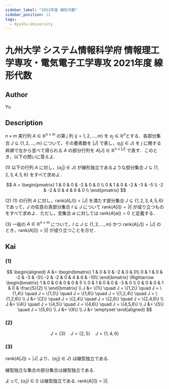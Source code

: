```yaml
---
sidebar_label: "2021年度 線形代数"
sidebar_position: 11
tags:
  - Kyushu-University
---
```

# 九州大学 システム情報科学府 情報理工学専攻・電気電子工学専攻 2021年度 線形代数


## **Author**
Yu

## **Description**
$n \times m$ 実行列 $A \in \mathbb{R}^{n \times m}$ の第 $j$ 列 $(j = 1, 2, \dots , m)$ を $a_j \in \mathbb{R}^n$とする．各部分集合 $J \subseteq \{1, 2, \dots , m\}$ について，その要素数を $|J|$ で表し，$a_j (j \in J)$ を $j$ に関する昇順で左から並べて得られる $A$ の部分行列を $A[J] \in \mathbb{R}^{n \times |J|}$ で表す．このとき，以下の問いに答えよ．

(1) 以下の行列 $A$ に対し，$\{a_j|j \in J\}$ が線形独立であるような部分集合 $J \subseteq \{1, 2, 3, 4, 5, 6\}$ をすべて求めよ．

$$
A = 
\begin{pmatrix}
1 & 0 & 0 & -2 & 0 & 0 \\
0 & 1 & 0 & -2 & -3 & -5 \\
-2 & -2 & 0 & 4 & 6 & 0 \\
\end{pmatrix}
$$

(2) (1) の行列 $A$ に対し，$\text{rank}(A[J]) < |J|$ を満たす部分集合 $J \subseteq \{1, 2, 3, 4, 5, 6\}$ であって，$J$ の任意の真部分集合 $I \subsetneq J$ について $\text{rank}(A[I]) = |I|$ が成り立つものをすべて求めよ．ただし，空集合 $\emptyset$ に対しては $\text{rank}(A[\emptyset]) = 0$ と定義する．

(3) 一般の $A \in \mathbb{R}^{n×m}$ について，$I \subseteq J \subseteq \{1, 2, \dots , m\}$ かつ $\text{rank}(A[J]) = |J|$ のとき，$\text{rank}(A[I]) = |I|$ が成り立つことを示せ．

## **Kai** 
### (1)

$$
\begin{aligned}
A &= \begin{bmatrix}
1 & 0 & 0 & -2 & 0 & 0\\
0 & 1 & 0 & -2 & -3 & -5\\
-2 & -2 & 0 & 4 & 6 & -10\\
\end{bmatrix}
\Rightarrow
\begin{bmatrix}
1 & 0 & 0 & 0 & 0 & 5 \\
0 & 1 & 0 & 0 & -3 & 0 \\
0 & 0 & 0 & 1 & 0 & \frac{5}{2} \\
\end{bmatrix} \\
J &= \{1\} \quad J = \{1,2\} \quad J = \{1,4\} \quad J = \{1,5\} \quad J = \{1,6\} \quad J = \{1,2,4\} \quad J = \{1,2,6\} \\
J &= \{2\} \quad J = \{2,4\} \quad J = \{2,6\} \quad J = \{2,4,6\} \\
J &= \{4\} \quad J = \{4,5\} \quad J = \{4,6\} \quad J = \{4,5,6\} \\
J &= \{5\} \quad J = \{5,6\} \\
J &= \{6\} \\
J &= \emptyset
\end{aligned}
$$

### (2)

$$
J = \{3\} \quad J = \{2,5\} \quad J = \{1,4,6\}
$$

### (3)
$\text{rank}(A[J]) = |J|$ より、$\{a_j|j \in J\}$ は線型独立である.

線型独立な集合の部分集合は線型独立である.

よって, $\{a_i|i \in I\}$ は線型独立である. $\text{rank}(A[I]) = |I|$. 
